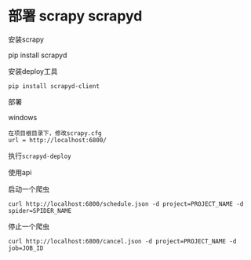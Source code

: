 # 部署 scrapy  scrapyd

安装scrapy 

pip install scrapyd

安装deploy工具

```
pip install scrapyd-client
```

部署

windows

```
在项目根目录下，修改scrapy.cfg
url = http://localhost:6800/

```

执行`scrapyd-deploy`


使用api

启动一个爬虫

```
curl http://localhost:6800/schedule.json -d project=PROJECT_NAME -d spider=SPIDER_NAME
```

停止一个爬虫

```
curl http://localhost:6800/cancel.json -d project=PROJECT_NAME -d job=JOB_ID
```

